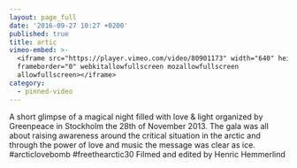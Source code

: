 ```yaml
---
layout: page_full
date: '2016-09-27 10:27 +0200'
published: true
title: artic
vimeo-embed: >-
  <iframe src="https://player.vimeo.com/video/80901173" width="640" height="272"
  frameborder="0" webkitallowfullscreen mozallowfullscreen
  allowfullscreen></iframe>
category:
  - pinned-video
---
```

A short glimpse of a magical night filled with love & light organized by Greenpeace in Stockholm the 28th of November 2013. The gala was all about raising awareness around the critical situation in the arctic and through the power of love and music the message was clear as ice. #arcticlovebomb #freethearctic30
Filmed and edited by Henric Hemmerlind
